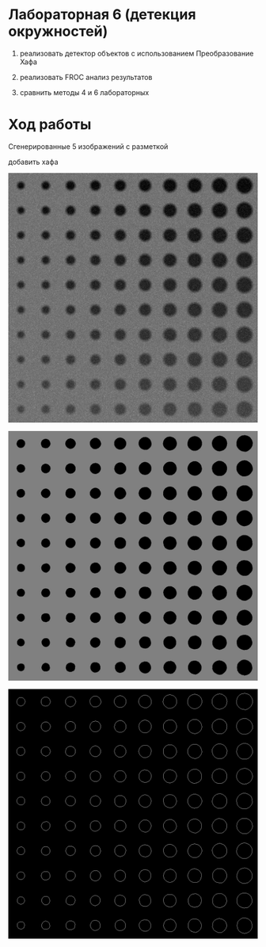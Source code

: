 # Лабораторная 6 (детекция окружностей)

1. реализовать детектор объектов с использованием Преобразование Хафа

2. реализовать FROC анализ результатов

3. сравнить методы 4 и 6 лабораторных

# Ход работы







Сгенерированные 5 изображений с разметкой

добавить хафа

![1](Lab04img01.jpeg)

![2](Lab04img02.jpeg)

![3](Lab04img03.jpeg)